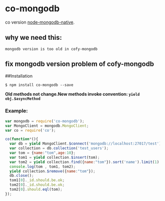 co-mongodb
==========

co version [node-mongodb-native](https://github.com/mongodb/node-mongodb-native).

## why we need this:
```
mongodb version is too old in cofy-mongodb
```
## **fix mongodb version problem of cofy-mongodb**

##Installation
```
$ npm install co-mongodb --save
```
**Old methods not change.New methods invoke convention: `yield obj.$asyncMethod`**

### Example:
```js
var mongodb = require('co-mongodb');
var MongoClient = mongodb.MongoClient;
var co = require('co');

co(function*(){
  var db = yield MongoClient.$connect('mongodb://localhost:27017/test');
  var collection = db.collection('test_users');
  var tom = {name:"tom",age:10};
  var tom1 = yield collection.$insert(tom);
  var tom2 = yield collection.find({name:"tom"}).sort('name').limit(1).$toArray();
  console.log(tom , tom1, tom2);
  yield collection.$remove({name:"tom"});
  db.close();
  tom1[0]._id.should.be.ok;
  tom2[0]._id.should.be.ok;
  tom2[0].should.eql(tom);
});
```